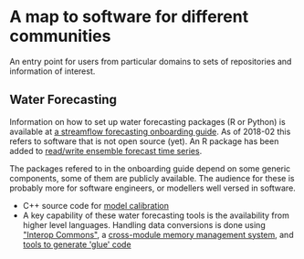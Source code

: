# A map to software for different communities

An entry point for users from particular domains to sets of repositories and information of interest.

## Water Forecasting

Information on how to set up water forecasting packages (R or Python) is available at [a streamflow forecasting onboarding guide](https://github.com/jmp75/streamflow-forecasting-tools-onboard). As of 2018-02 this refers to software that is not open source (yet). An R package has been added to [read/write ensemble forecast time series](https://github.com/jmp75/efts).

The packages refered to in the onboarding guide depend on some generic components, some of them are publicly available. The audience for these is probably more for software engineers, or modellers well versed in software. 
* C++ source code for [model calibration](https://github.com/jmp75/wila)
* A key capability of these water forecasting tools is the availability from higher level languages. Handling data conversions is done using ["Interop Commons"](https://github.com/jmp75/rcpp-interop-commons), a [cross-module memory management system](https://github.com/jmp75/moirai), and [tools to generate 'glue' code](https://github.com/jmp75/rcpp-wrapper-generation) 

